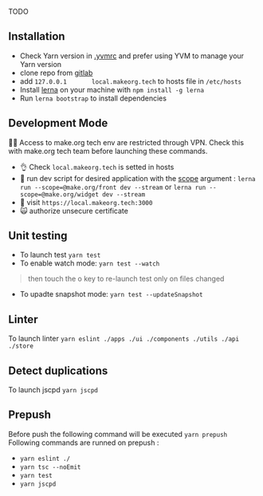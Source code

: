 TODO


## Installation 

- Check Yarn version in [.yvmrc](https://gitlab.com/makeorg/platform/front/-/blob/preproduction/.yvmrc) and prefer using YVM to manage your Yarn version
- clone repo from [gitlab](https://gitlab.com/makeorg/platform/monofront)
- add `127.0.0.1       local.makeorg.tech` to hosts file in `/etc/hosts`
- Install [lerna](https://github.com/lerna/lerna) on your machine with `npm install -g lerna`
- Run `lerna bootstrap` to install dependencies


## Development Mode
:guardsman: Access to make.org tech env are restricted through VPN. Check this with make.org tech team before launching these commands.
*  :ok_hand: Check `local.makeorg.tech` is setted in hosts
*  :construction_worker: run dev script for desired application with the [scope](https://github.com/lerna/lerna/tree/main/core/filter-options#--scope-glob) argument : `lerna run --scope=@make.org/front dev --stream` or `lerna run --scope=@make.org/widget dev --stream`
*  :see_no_evil: visit `https://local.makeorg.tech:3000`
*  :scream_cat: authorize unsecure certificate

## Unit testing
*  To launch test `yarn test`
*  To enable watch mode: `yarn test --watch`
> then touch the o key to re-launch test only on files changed
*  To upadte snapshot mode: `yarn test --updateSnapshot`

## Linter
To launch linter `yarn eslint ./apps ./ui ./components ./utils ./api ./store`

## Detect duplications
To launch jscpd `yarn jscpd`

## Prepush 
Before push the following command will be executed `yarn prepush`
Following commands are runned on prepush :
  - `yarn eslint ./`
  - `yarn tsc --noEmit`
  - `yarn test`
  - `yarn jscpd`